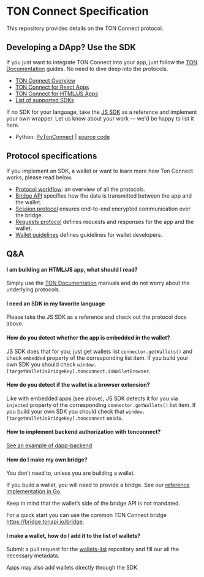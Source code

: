 # TON Connect Specification

This repository provides details on the TON Connect protocol.

## Developing a DApp? Use the SDK

If you just want to integrate TON Connect into your app, just follow the [TON Documentation](https://docs.ton.org/develop/dapps/ton-connect/overview) guides. No need to dive deep into the protocols.

* [TON Connect Overview](https://docs.ton.org/develop/dapps/ton-connect/overview)
* [TON Connect for React Apps](https://docs.ton.org/develop/dapps/ton-connect/react)
* [TON Connect for HTML/JS Apps](https://docs.ton.org/develop/dapps/ton-connect/web)
* [List of supported SDKs](https://docs.ton.org/develop/dapps/ton-connect/developers)

If no SDK for your language, take the [JS SDK](https://github.com/ton-connect/sdk/tree/main/packages/sdk) as a reference and implement your own wrapper. Let us know about your work — we'd be happy to list it here.

* Python: [PyTonConnect](https://pypi.org/project/pytonconnect/) | [source code](https://github.com/XaBbl4/pytonconnect)

## Protocol specifications

If you implement an SDK, a wallet or want to learn more how Ton Connect works, please read below.

* [Protocol workflow](workflows.md): an overview of all the protocols.
* [Bridge API](bridge.md) specifies how the data is transmitted between the app and the wallet.
* [Session protocol](session.md) ensures end-to-end encrypted communication over the bridge.
* [Requests protocol](requests-responses.md) defines requests and responses for the app and the wallet.
* [Wallet guidelines](wallet-guidelines.md) defines guidelines for wallet developers.

## Q&A

#### I am building an HTML/JS app, what should I read?

Simply use the [TON Documentation](https://docs.ton.org/develop/dapps/ton-connect/overview) manuals and do not worry about the underlying protocols.

#### I need an SDK in my favorite language

Please take the JS SDK as a reference and check out the protocol docs above.

#### How do you detect whether the app is embedded in the wallet? 

JS SDK does that for you; just get wallets list `connector.getWallets()` and check `embedded` property of the corresponding list item. If you build your own SDK you should check `window.[targetWalletJsBridgeKey].tonconnect.isWalletBrowser`.

#### How do you detect if the wallet is a browser extension? 

Like with embedded apps (see above), JS SDK detects it for you via `injected` property of the corresponding `connector.getWallets()` list item. If you build your own SDK you should check that `window.[targetWalletJsBridgeKey].tonconnect` exists.

#### How to implement backend authorization with tonconnect?

[See an example of dapp-backend](https://github.com/ton-connect/demo-dapp-backend)

#### How do I make my own bridge? 

You don’t need to, unless you are building a wallet.

If you build a wallet, you will need to provide a bridge. See our [reference implementation in Go](https://github.com/ton-connect/bridge).

Keep in mind that the wallet’s side of the bridge API is not mandated.

For a quick start you can use the common TON Connect bridge https://bridge.tonapi.io/bridge.

#### I make a wallet, how do I add it to the list of wallets? 

Submit a pull request for the [wallets-list](https://github.com/ton-blockchain/wallets-list) repository and fill our all the necessary metadata.

Apps may also add wallets directly through the SDK.